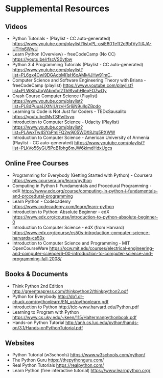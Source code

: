 # Supplemental Resources

## Videos

- Python Tutorials - (Playlist - CC auto-generated)
  https://www.youtube.com/playlist?list=PL-osiE80TeTt2d9bfVyTiXJA-UTHn6WwU
- Learn Python (Overview) - freeCodeCamp (No CC)
  https://youtu.be/rfscVS0vtbw
- Python 3.4 Programming Tutorials (Playlist - CC auto-generated)
  https://www.youtube.com/playlist?list=PL6gx4Cwl9DGAcbMi1sH6oAMk4JHw91mC_
- Computer Science and Software Engineering Theory with Briana - freeCodeCamp (playlist)
  https://www.youtube.com/playlist?list=PLWKjhJtqVAbmfoj2Th9fvxhHIeqFO7wOy
- Crash Course Computer Science (Playlist)
  https://www.youtube.com/playlist?list=PL8dPuuaLjXtNlUrzyH5r6jN9ulIgZBpdo
- Learning to Code is Not Just for Coders - TEDxSausalito
  https://youtu.be/MvTSPwftvyo
- Introduction to Computer Science - Udacity (Playlist)
  https://www.youtube.com/playlist?list=PLAwxTw4SYaPmjFQ2w9j05WDX8Jtg5RXWW
- Introduction to Computer Science - American University of Armenia (Playlist - CC auto-generated)
  https://www.youtube.com/playlist?list=PLkVo56yGU5PqB1bhg6mJW6kimdHdxUgcs

## Online Free Courses

- Programming for Everybody (Getting Started with Python) - Coursera
  https://www.coursera.org/learn/python
- Computing in Python I: Fundamentals and Procedural Programming - edX
  https://www.edx.org/course/computing-in-python-i-fundamentals-and-procedural-programming
- Learn Python - Codecademy
  https://www.codecademy.com/learn/learn-python
- Introduction to Python: Absolute Beginner - edX
  https://www.edx.org/course/introduction-to-python-absolute-beginner-0
- Introduction to Computer Science - edX (from Harvard)
  https://www.edx.org/course/cs50s-introduction-computer-science-harvardx-cs50x
- Introduction to Computer Science and Programming - MIT OpenCourseWare
  https://ocw.mit.edu/courses/electrical-engineering-and-computer-science/6-00-introduction-to-computer-science-and-programming-fall-2008/

## Books & Documents

- Think Python 2nd Edition
  http://greenteapress.com/thinkpython2/thinkpython2.pdf
- Python for Everybody
  http://do1.dr-chuck.com/pythonlearn/EN_us/pythonlearn.pdf
- Introduction to Python
  http://tdc-www.harvard.edu/Python.pdf
- Learning to Program with Python
  https://www.cs.uky.edu/~keen/115/Haltermanpythonbook.pdf
- Hands-on Python Tutorial
  http://anh.cs.luc.edu/python/hands-on/3.1/Hands-onPythonTutorial.pdf

## Websites

- Python Tutorial (w3schools)
  https://www.w3schools.com/python/
- The Python Guru
  https://thepythonguru.com/
- Real Python Tutorials
  https://realpython.com/
- Learn Python (free interactive tutorial)
  https://www.learnpython.org/
